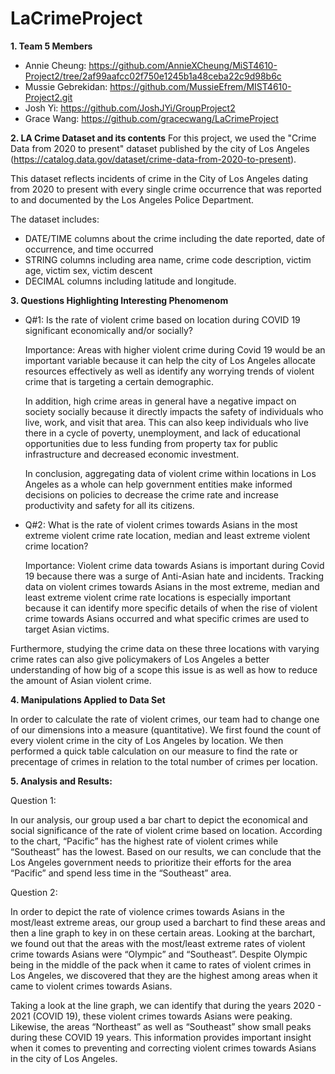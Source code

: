 # LaCrimeProject

**1. Team 5 Members**
- Annie Cheung: https://github.com/AnnieXCheung/MiST4610-Project2/tree/2af99aafcc02f750e1245b1a48ceba22c9d98b6c
- Mussie Gebrekidan: https://github.com/MussieEfrem/MIST4610-Project2.git
- Josh Yi: https://github.com/JoshJYi/GroupProject2
- Grace Wang: https://github.com/gracecwang/LaCrimeProject

**2. LA Crime Dataset and its contents**
For this project, we used the "Crime Data from 2020 to present" dataset published by the city of Los Angeles (https://catalog.data.gov/dataset/crime-data-from-2020-to-present). 

This dataset reflects incidents of crime in the City of Los Angeles dating from 2020 to present with every single crime occurrence that was reported to and documented by the Los Angeles Police Department.

The dataset includes: 
- DATE/TIME columns about the crime including the date reported, date of occurrence, and time occurred
- STRING columns including area name, crime code description, victim age, victim sex, victim descent
- DECIMAL columns including latitude and longitude.

**3. Questions Highlighting Interesting Phenomenom**

- Q#1: Is the rate of violent crime based on location during COVID 19 significant economically and/or socially?

  Importance:
    Areas with higher violent crime during Covid 19 would be an important variable because it can help the city of Los Angeles allocate resources effectively as well as identify any worrying trends of violent crime that is targeting a certain demographic. 

    In addition, high crime areas in general have a negative impact on society socially because it directly impacts the safety of individuals who live, work, and visit that area. This can also keep individuals who live there in a cycle of poverty, unemployment, and lack of educational opportunities due to less funding from property tax for public infrastructure and decreased economic investment.

    In conclusion, aggregating data of violent crime within locations in Los Angeles as a whole can help government entities make informed decisions on policies to decrease the crime rate and increase productivity and safety for all its citizens.

- Q#2: What is the rate of violent crimes towards Asians in the most extreme violent crime rate location, median and least extreme violent crime location?

  Importance:
  Violent crime data towards Asians is important during Covid 19 because there was a surge of Anti-Asian hate and incidents. Tracking data on violent crimes towards Asians in the most extreme, median and least extreme violent crime rate locations is especially important because it can identify more specific details of when the rise of violent crime towards Asians occurred and what specific crimes are used to target Asian victims.

Furthermore, studying the crime data on these three locations with varying crime rates can also give policymakers of Los Angeles a better understanding of how big of a scope this issue is as well as how to reduce the amount of Asian violent crime.

**4. Manipulations Applied to Data Set**

In order to calculate the rate of violent crimes, our team had to change one of our dimensions into a measure (quantitative). We first found the count of every violent crime in the city of Los Angeles by location. We then performed a quick table calculation on our measure to find the rate or precentage of crimes in relation to the total number of crimes per location.

**5. Analysis and Results:**

Question 1:

In our analysis, our group used a bar chart to depict the economical and social significance of the rate of violent crime based on location. According to the chart, “Pacific” has the highest rate of violent crimes while “Southeast” has the lowest. Based on our results, we can conclude that the Los Angeles government needs to prioritize their efforts for the area “Pacific” and spend less time in the “Southeast” area.

Question 2:

In order to depict the rate of violence crimes towards Asians in the most/least extreme areas, our group used a barchart to find these areas and then a line graph to key in on these certain areas. Looking at the barchart, we found out that the areas with the most/least extreme rates of violent crime towards Asians were “Olympic” and “Southeast”. Despite Olympic being in the middle of the pack when it came to rates of violent crimes in Los Angeles, we discovered that they are the highest among areas when it came to violent crimes towards Asians.

Taking a look at the line graph, we can identify that during the years 2020 - 2021 (COVID 19), these violent crimes towards Asians were peaking. Likewise, the areas “Northeast” as well as “Southeast” show small peaks during these COVID 19 years. This information provides important insight when it comes to preventing and correcting violent crimes towards Asians in the city of Los Angeles.
